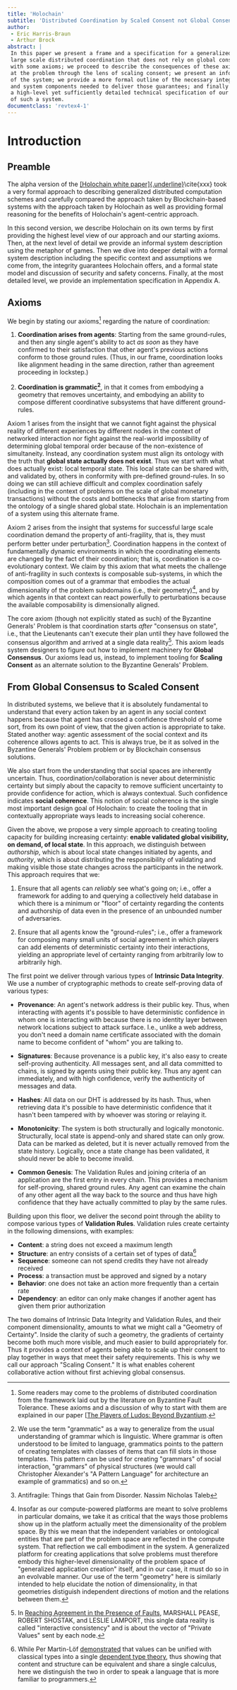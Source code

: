 ```yaml
---
title: 'Holochain'
subtitle: 'Distributed Coordination by Scaled Consent not Global Consensus'
author:
 - Eric Harris-Braun
 - Arthur Brock
abstract: |
 In this paper we present a frame and a specification for a generalized system for
 large scale distributed coordination that does not rely on global consensus. We start
 with some axioms; we proceed to describe the consequences of these axioms, looking
 at the problem through the lens of scaling consent; we present an informal description
 of the system; we provide a more formal outline of the necessary integrity guarantees
 and system components needed to deliver those guarantees; and finally we conclude with
 a high-level yet sufficiently detailed technical specification of our implementation
 of such a system.
documentclass: 'revtex4-1'
---
```


# Introduction

## Preamble

The alpha version of the [[Holochain white paper]{.underline}](https://github.com/holochain/holochain-proto/blob/whitepaper/holochain.pdf)\cite{xxx} took a very formal approach to describing generalized distributed computation schemes and carefully compared the approach taken by Blockchain-based systems with the approach taken by Holochain as well as providing formal reasoning for the benefits of Holochain's agent-centric approach.

In this second version, we describe Holochain on its own terms by first providing the highest level view of our approach and our starting axioms. Then, at the next level of detail we provide an informal system description using the metaphor of games. Then we dive into deeper detail with a formal system description including the specific context and assumptions we come from, the integrity guarantees Holochain offers, and a formal state model and discussion of security and safety concerns. Finally, at the most detailed level, we provide an implementation specification in Appendix A.

## Axioms

We begin by stating our axioms[^byzantine] regarding the nature of coordination:

[^byzantine]: Some readers may come to the problems of distributed coordination from the framework laid out by the literature on Byzantine Fault Tolerance. These axioms and a discussion of why to start with them are explained in our paper [[The Players of Ludos: Beyond Byzantium](https://docs.google.com/document/d/1HBNgIooElD5widCuX9XmiOzbVIpEF5XXH67mZbnUFjo/edit#).

1. **Coordination arises from agents**: Starting from the same ground-rules, and then any single agent's ability to act *as soon* as they have confirmed to their satisfaction that other agent's previous actions conform to those ground rules. (Thus, in our frame, coordination looks like alignment heading in the same direction, rather than agreement proceeding in lockstep.)

2. **Coordination is grammatic[^grammatic]**, in that it comes from embodying a geometry that removes uncertainty, and embodying an ability to compose different coordinative subsystems that have different ground-rules.

[^grammatic]: We use the term "grammatic" as a way to generalize from the usual understanding of grammar which is linguistic.  Where grammar is often understood to be limited to language, grammatics points to the pattern of creating templates with classes of items that can fill slots in those templates. This pattern can be used for creating "grammars" of social interaction, "grammars" of physical structures (we would call Christopher Alexander's "A Pattern Language" for architecture an example of grammatics) and so on.

Axiom 1 arises from the insight that we cannot fight against the physical reality of different experiences by different nodes in the context of networked interaction nor fight against the real-world impossibility of determining global temporal order because of the non-existence of simultaneity. Instead, any coordination system must align its ontology with the truth that **global state actually does not exist**. Thus we start with what does actually exist: local temporal state. This local state can be shared with, and validated by, others in conformity with pre-defined ground-rules. In so doing we can still achieve difficult and complex coordination safely (including in the context of problems on the scale of global monetary transactions) without the costs and bottlenecks that arise from starting from the ontology of a single shared global state. Holochain is an implementation of a system using this alternate frame.

Axiom 2 arises from the insight that systems for successful large scale coordination demand the property of anti-fragility, that is, they must perform better under perturbation[^antifragile]. Coordination happens in the context of fundamentally dynamic environments in which the coordinating elements are changed by the fact of their coordination; that is, coordination is a co-evolutionary context. We claim by this axiom that what meets the challenge of anti-fragility in such contexts is composable sub-systems, in which the composition comes out of a grammar that embodies the actual dimensionality of the problem subdomains (i.e., their geometry)[^embodiment], and by which agents in that context can react powerfully to perturbations because the available composability is dimensionally aligned.

[^antifragile]: Antifragile: Things that Gain from Disorder. Nassim Nicholas Taleb

[^embodiment]: Insofar as our compute-powered platforms are meant to solve problems in particular domains, we take it as critical that the ways those problems show up in the platform actually meet the dimensionality of the problem space. By this we mean that the independent variables or ontological entities that are part of the problem space are reflected in the compute system. That reflection we call embodiment in the system. A generalized platform for creating applications that solve problems must therefore embody this higher-level dimensionality of the problem space of "generalized application creation" itself, and in our case, it must do so in an evolvable manner. Our use of the term "geometry" here is similarly intended to help elucidate the notion of dimensionality, in that geometries distiguish independent directions of motion and the relations between them.

The core axiom (though not explicitly stated as such) of the Byzantine Generals' Problem is that coordination starts *after* "consensus on state", i.e., that the Lieutenants can't execute their plan until they have followed the consensus algorithm and arrived at a single data reality[^faults]. This axiom leads system designers to figure out how to implement machinery for **Global Consensus**. Our axioms lead us, instead, to implement tooling for **Scaling Consent** as an alternate solution to the Byzantine Generals' Problem.

[^faults]: In [Reaching Agreement in the Presence of Faults](https://dl.acm.org/doi/pdf/10.1145/322186.322188), MARSHALL PEASE, ROBERT SHOSTAK, and LESLIE LAMPORT, this single data reality is called "interactive consistency" and is about the vector of "Private Values" sent by each node.

## From Global Consensus to Scaled Consent

In distributed systems, we believe that it is absolutely fundamental to understand that every action taken by an agent in any social context happens because that agent has crossed a confidence threshold of some sort, from its own point of view, that the given action is appropriate to take. Stated another way: agentic assessment of the social context and its coherence allows agents to act. This is always true, be it as solved in the Byzantine Generals' Problem problem or by Blockchain consensus solutions.

We also start from the understanding that social spaces are inherently uncertain. Thus, coordination/collaboration is never about deterministic certainty but simply about the capacity to remove sufficient uncertainty to provide confidence for action, which is always contextual. Such confidence indicates **social coherence**. This notion of social coherence is the single most important design goal of Holochain: to create the tooling that in contextually appropriate ways leads to increasing social coherence.

Given the above, we propose a very simple approach to creating tooling capacity for building increasing certainty: **enable validated global visibility, on demand, of local state**. In this approach, we distinguish between *authorship*, which is about local state changes initiated by agents, and *authority*, which is about distributing the responsibility of validating and making visible those state changes across the participants in the network. This approach requires that we:

1. Ensure that all agents can *reliably* see what's going on; i.e., offer a framework for adding to and querying a collectively held database in which there is a minimum or "floor" of certainty regarding the contents and authorship of data even in the presence of an unbounded number of adversaries.

2. Ensure that all agents know the "ground-rules"; i.e., offer a framework for composing many small units of social agreement in which players can add elements of deterministic certainty into their interactions, yielding an appropriate level of certainty ranging from arbitrarily low to arbitrarily high.

The first point we deliver through various types of **Intrinsic Data Integrity**. We use a number of cryptographic methods to create self-proving data of various types:

* **Provenance**: An agent's network address is their public key. Thus, when interacting with agents it's possible to have deterministic confidence in whom one is interacting with because there is no identity layer between network locations subject to attack surface. I.e., unlike a web address, you don't need a domain name certificate associated with the domain name to become confident of
  "whom" you are talking to.

* **Signatures**: Because provenance is a public key, it's also easy to create self-proving authenticity. All messages sent, and all data committed to chains, is signed by agents using their public key. Thus any agent can immediately, and with high confidence, verify the authenticity of messages and data.

* **Hashes**: All data on our DHT is addressed by its hash. Thus, when retrieving data it's possible to have deterministic confidence that it hasn't been tampered with by whoever was storing or relaying it.

* **Monotonicity**: The system is both structurally and logically monotonic. Structurally, local state is append-only and shared state can only grow. Data can be marked as deleted, but it is never actually removed from the state history. Logically, once a state change has been validated, it should never be able to become invalid.

* **Common Genesis**: The Validation Rules and joining criteria of an application are the first entry in every chain. This provides a mechanism for self-proving, shared ground rules. Any agent can examine the chain of any other agent all the way back to the source and thus have high confidence that they have actually committed to play by the same rules.

Building upon this floor, we deliver the second point through the ability to compose various types of **Validation Rules**. Validation rules create certainty in the following dimensions, with examples:

* **Content**: a string does not exceed a maximum length
* **Structure**: an entry consists of a certain set of types of data[^content-structure]
* **Sequence**: someone can not spend credits they have not already received
* **Process**: a transaction must be approved and signed by a notary
* **Behavior**: one does not take an action more frequently than a certain rate
* **Dependency**: an editor can only make changes if another agent has given them prior authorization

[^content-structure]: While Per Martin-Löf [demonstrated](https://en.wikipedia.org/wiki/Intuitionistic_type_theory) that values can be unified with classical types into a single [dependent type theory](https://en.wikipedia.org/wiki/Dependent_type), thus showing that content and structure can be equivalent and share a single calculus, here we distinguish the two in order to speak a language that is more familiar to programmers.

The two domains of Intrinsic Data Integrity and Validation Rules, and their component dimensionality, amounts to what we might call a "Geometry of Certainty". Inside the clarity of such a geometry, the gradients of certainty become both much more visible, and much easier to build appropriately for. Thus it provides a context of agents being able to scale up their consent to play together in ways that meet their safety requirements. This is why we call our approach "Scaling Consent." It is what enables coherent collaborative action without first achieving global consensus.
